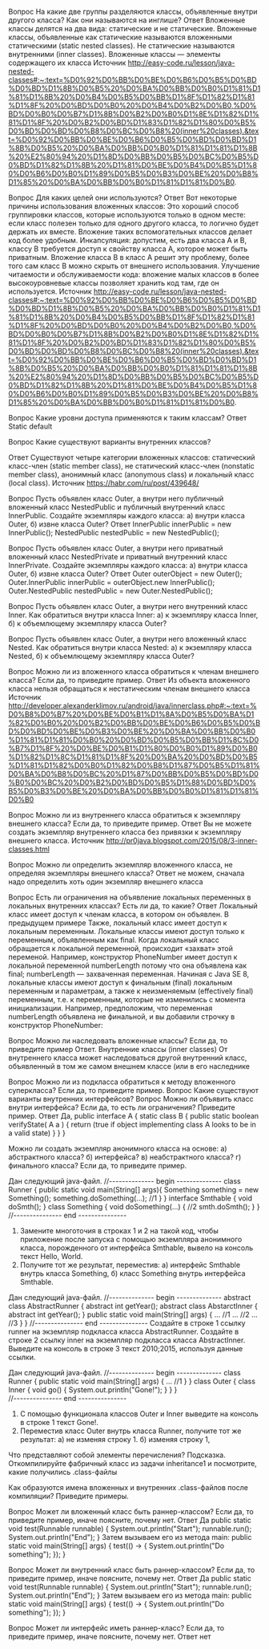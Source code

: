Вопрос
На какие две группы разделяются классы, объявленные внутри другого класса?
Как они называются на инглише?
Ответ
Вложенные классы делятся на два вида: статические и не статические. Вложенные классы, объявленные как статические называются вложенными статическими (static nested classes). Не статические называются внутренними (inner classes). Вложенные классы — элементы содержащего их класса
Источник
http://easy-code.ru/lesson/java-nested-classes#:~:text=%D0%92%D0%BB%D0%BE%D0%B6%D0%B5%D0%BD%D0%BD%D1%8B%D0%B5%20%D0%BA%D0%BB%D0%B0%D1%81%D1%81%D1%8B%20%D0%B4%D0%B5%D0%BB%D1%8F%D1%82%D1%81%D1%8F%20%D0%BD%D0%B0%20%D0%B4%D0%B2%D0%B0,%D0%BD%D0%B0%D0%B7%D1%8B%D0%B2%D0%B0%D1%8E%D1%82%D1%81%D1%8F%20%D0%B2%D0%BD%D1%83%D1%82%D1%80%D0%B5%D0%BD%D0%BD%D0%B8%D0%BC%D0%B8%20(inner%20classes).&text=%D0%92%D0%BB%D0%BE%D0%B6%D0%B5%D0%BD%D0%BD%D1%8B%D0%B5%20%D0%BA%D0%BB%D0%B0%D1%81%D1%81%D1%8B%20%E2%80%94%20%D1%8D%D0%BB%D0%B5%D0%BC%D0%B5%D0%BD%D1%82%D1%8B%20%D1%81%D0%BE%D0%B4%D0%B5%D1%80%D0%B6%D0%B0%D1%89%D0%B5%D0%B3%D0%BE%20%D0%B8%D1%85%20%D0%BA%D0%BB%D0%B0%D1%81%D1%81%D0%B0.

Вопрос
Для каких целей они используются?
Ответ
Вот некоторые причины использования вложенных классов:
Это хороший способ группировки классов, которые используются только в одном месте: если класс полезен только для одного другого класса, то логично будет держать их вместе. Вложение таких вспомогательных классов делает код более удобным.
Инкапсуляция: допустим, есть два класса A и B, классу B требуется доступ к свойству класса A, которое может быть приватным. Вложение класса B в класс A решит эту проблему, более того сам класс B можно скрыть от внешнего использования.
Улучшение читаемости и обслуживаемости кода: вложение малых классов в более высокоуровневые классы позволяет хранить код там, где он используется.
Источник
http://easy-code.ru/lesson/java-nested-classes#:~:text=%D0%92%D0%BB%D0%BE%D0%B6%D0%B5%D0%BD%D0%BD%D1%8B%D0%B5%20%D0%BA%D0%BB%D0%B0%D1%81%D1%81%D1%8B%20%D0%B4%D0%B5%D0%BB%D1%8F%D1%82%D1%81%D1%8F%20%D0%BD%D0%B0%20%D0%B4%D0%B2%D0%B0,%D0%BD%D0%B0%D0%B7%D1%8B%D0%B2%D0%B0%D1%8E%D1%82%D1%81%D1%8F%20%D0%B2%D0%BD%D1%83%D1%82%D1%80%D0%B5%D0%BD%D0%BD%D0%B8%D0%BC%D0%B8%20(inner%20classes).&text=%D0%92%D0%BB%D0%BE%D0%B6%D0%B5%D0%BD%D0%BD%D1%8B%D0%B5%20%D0%BA%D0%BB%D0%B0%D1%81%D1%81%D1%8B%20%E2%80%94%20%D1%8D%D0%BB%D0%B5%D0%BC%D0%B5%D0%BD%D1%82%D1%8B%20%D1%81%D0%BE%D0%B4%D0%B5%D1%80%D0%B6%D0%B0%D1%89%D0%B5%D0%B3%D0%BE%20%D0%B8%D1%85%20%D0%BA%D0%BB%D0%B0%D1%81%D1%81%D0%B0.


Вопрос
Какие уровни доступа применяются к таким классам?
Ответ
Static default

Вопрос
Какие существуют варианты внутренних классов?

Ответ
Существуют четыре категории вложенных классов:
статический класс-член (static member class),
не статический класс-член (nonstatic member class),
анонимный класс (anonymous class)
и локальный класс (local class).
Источник
https://habr.com/ru/post/439648/

Вопрос
Пусть объявлен класс Outer, а внутри него публичный вложенный класс NestedPublic и публичный внутренний класс InnerPublic. Создайте экземпляры каждого класса:
а) внутри класса Outer,
б) извне класса Outer?
Ответ
InnerPublic innerPublic = new InnerPublic();
NestedPublic nestedPublic = new NestedPublic();


Вопрос
Пусть объявлен класс Outer, а внутри него приватный вложенный класс NestedPrivate и приватный внутренний класс InnerPrivate. Создайте экземпляры каждого класса:
а) внутри класса Outer,
б) извне класса Outer?
Ответ
Outer outerObject = new Outer();
Outer.InnerPublic innerPublic = outerObject.new InnerPublic();
Outer.NestedPublic nestedPublic = new Outer.NestedPublic();

Вопрос
Пусть объявлен класс Outer, а внутри него внутренний класс Inner. Как обратиться внутри класса Inner:
а) к экземпляру класса Inner,
б) к объемлющему экземпляру класса Outer?

Вопрос
Пусть объявлен класс Outer, а внутри него вложенный класс Nested. Как обратиться внутри класса Nested:
а) к экземпляру класса Nested,
б) к объемлющему экземпляру класса Outer?

Вопрос
Можно ли из вложенного класса обратиться к членам внешнего класса?
Если да, то приведите пример.
Ответ
Из объекта вложенного класса нельзя обращаться к нестатическим членам внешнего класса
Источник
http://developer.alexanderklimov.ru/android/java/innerclass.php#:~:text=%D0%B8%D0%B7%20%D0%BE%D0%B1%D1%8A%D0%B5%D0%BA%D1%82%D0%B0%20%D0%B2%D0%BB%D0%BE%D0%B6%D0%B5%D0%BD%D0%BD%D0%BE%D0%B3%D0%BE%20%D0%BA%D0%BB%D0%B0%D1%81%D1%81%D0%B0%20%D0%BD%D0%B5%D0%BB%D1%8C%D0%B7%D1%8F%20%D0%BE%D0%B1%D1%80%D0%B0%D1%89%D0%B0%D1%82%D1%8C%D1%81%D1%8F%20%D0%BA%20%D0%BD%D0%B5%D1%81%D1%82%D0%B0%D1%82%D0%B8%D1%87%D0%B5%D1%81%D0%BA%D0%B8%D0%BC%20%D1%87%D0%BB%D0%B5%D0%BD%D0%B0%D0%BC%20%D0%B2%D0%BD%D0%B5%D1%88%D0%BD%D0%B5%D0%B3%D0%BE%20%D0%BA%D0%BB%D0%B0%D1%81%D1%81%D0%B0

Вопрос
Можно ли из внутреннего класса обратиться к экземпляру внешнего класса?
Если да, то приведите пример.
Ответ
Вы не можете создать экземпляр внутреннего класса без привязки к экземпляру внешнего класса.
Источник
http://pr0java.blogspot.com/2015/08/3-inner-classes.html

Вопрос
Можно ли определить экземпляр вложенного класса, не определяя экземпляры внешнего класса?
Ответ
не можем, сначала надо определить хоть один экземпляр внешнего класса

Вопрос
Есть ли ограничения на объявление локальных переменных в локальных внутренних классах?
Есть ли да, то какие?
Ответ
Локальный класс имеет доступ к членам класса, в котором он объявлен. В предыдущем примере
Также, локальный класс имеет доступ к локальным переменным. Локальные классы имеют доступ только к переменным, объявленным как final. Когда локальный класс обращается к локальной переменной, происходит «захват»  этой переменой. Например, конструктор PhoneNumber имеет доступ к локальной переменной numberLength  потому что она объявлена как final; numberLength — захваченная переменная.
Начиная с  Java SE 8, локальные классы имеют доступ к финальным (final) локальным переменным и параметрам, а также к неизменяемым (effectively final) переменным, т.е. к переменным, которые не изменились с момента инициализации. Например, предположим, что переменная numberLength объявлена не финальной, и вы добавили строчку в конструктор PhoneNumber:



Вопрос
Можно ли наследовать вложенные классы?
Если да, то приведите пример
Ответ.
Внутренние классы (inner classes) От внутреннего класса может наследоваться другой внутренний класс, объявленный в том же самом внешнем классе (или в его наследнике

Вопрос
Можно ли из подкласса обратиться к методу вложенного суперкласса?
Если да, то приведите пример.
Вопрос
Какие существуют варианты внутренних интерфейсов?
Вопрос
Можно ли объявить класс внутри интерфейса?
Если да, то есть ли ограничения? Приведите пример.
Ответ
Да,
public interface A {
static class B {
public static boolean verifyState( A a ) {
return (true if object implementing class A looks to be in a valid state)
}
}
}


Можно ли создать экземпляр анонимного класса на основе:
а) абстрактного класса?
б) интерфейса?
в) неабстрактного класса?
г) финального класса?
Если да, то приведите пример.

Дан следующий java-файл.
//-------------- begin --------------
class Runner {
public static void main(String[] args){
Something something = new Something();
something.doSomething(...);        //1
}
}
interface Smthable {
void doSmth();
}
class Something {
void doSomething(...) {            //2
smth.doSmth();
}
}
//--------------- end ---------------
1. Замените многоточия в строках 1 и 2 на такой код, чтобы приложение после запуска с помощью экземпляра анонимного класса, порожденного от интерфейса Smthable, вывело на консоль текст Hello, World.
2. Получите тот же результат, переместив:
   а) интерфейс Smthable внутрь класса Something,
   б) класс Something внутрь интерфейса Smthable.

Дан следующий java-файл.
//-------------- begin --------------
abstract class AbstractRunner {
abstract int getYear();
abstract class AbstarctInner {
abstract int getYear();
}
public static void main(String[] args) {
... //1
... //2
... //3
}
}
//--------------- end ---------------
Создайте в строке 1 ссылку runner на экземпляр подкласса класса AbstractRunner.
Создайте в строке 2 ссылку inner на экземпляр подкласса класса AbstractInner.
Выведите на консоль в строке 3 текст 2010;2015, используя данные ссылки.

Дан следующий java-файл.
//-------------- begin --------------
class Runner {
public static void main(String[] args) {
...     //1
}
}
class Outer {
class Inner {
void go() {
System.out.println("Gone!");
}
}
}    
//--------------- end ---------------
1. С помощью функционала классов Outer и Inner выведите на консоль в строке 1 текст Gone!.
2. Переместив класс Outer внутрь класса Runner, получите тот же результат:
   а) не изменяя строку 1.
   б) изменяя строку 1,

Что представляют собой элементы перечисления?
Подсказка. Откомпилируйте фабричный класс из задачи inheritance1 и посмотрите, какие получились .class-файлы

Как образуются имена вложенных и внутренних .class-файлов после компиляции?
Приведите примеры.

Вопрос
Может ли вложенный класс быть раннер-классом?
Если да, то приведите пример, иначе поясните, почему нет.
Ответ
Да
public static void test(Runnable runnable) {
System.out.println("Start");
runnable.run();
System.out.println("End");
}
Затем вызываем его из метода main:
public static void main(String[] args) {
test(() -> {
System.out.println("Do something");
});
}


Вопрос
Может ли внутренний класс быть раннер-классом?
Если да, то приведите пример, иначе поясните, почему нет.
Ответ
Да
public static void test(Runnable runnable) {
System.out.println("Start");
runnable.run();
System.out.println("End");
}
Затем вызываем его из метода main:
public static void main(String[] args) {
test(() -> {
System.out.println("Do something");
});
}

Вопрос
Может ли интерфейс иметь раннер-класс?
Если да, то приведите пример, иначе поясните, почему нет.
Ответ
нет

